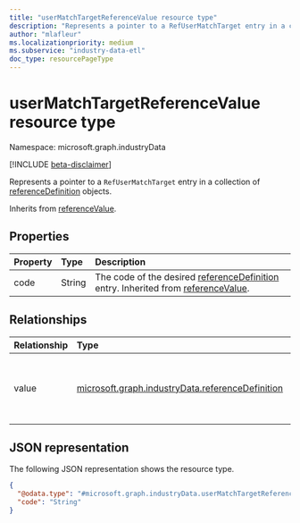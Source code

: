 ```yaml
---
title: "userMatchTargetReferenceValue resource type"
description: "Represents a pointer to a RefUserMatchTarget entry in a collection of referenceDefinition objects."
author: "mlafleur"
ms.localizationpriority: medium
ms.subservice: "industry-data-etl"
doc_type: resourcePageType
---
```


# userMatchTargetReferenceValue resource type

Namespace: microsoft.graph.industryData

[!INCLUDE [beta-disclaimer](../../includes/beta-disclaimer.md)]

Represents a pointer to a `RefUserMatchTarget` entry in a collection of [referenceDefinition](industrydata-referencedefinition.md) objects.

Inherits from [referenceValue](industrydata-referencevalue.md).

## Properties

| Property | Type   | Description                                                                                                                                                                          |
| :------- | :----- | :----------------------------------------------------------------------------------------------------------------------------------------------------------------------------------- |
| code     | String | The code of the desired [referenceDefinition](industrydata-referencedefinition.md) entry. Inherited from [referenceValue](industrydata-referencevalue.md). |

## Relationships

| Relationship | Type                                                                    | Description                                                                                                                          |
| :----------- | :---------------------------------------------------------------------- | :----------------------------------------------------------------------------------------------------------------------------------- |
| value        | [microsoft.graph.industryData.referenceDefinition](industrydata-referencedefinition.md) | Reference to the bound **referenceDefinition** entity. Inherited from [referenceValue](industrydata-referencevalue.md). |

## JSON representation

The following JSON representation shows the resource type.

<!-- {
  "blockType": "resource",
  "@odata.type": "microsoft.graph.industryData.userMatchTargetReferenceValue"
}
-->

```json
{
  "@odata.type": "#microsoft.graph.industryData.userMatchTargetReferenceValue",
  "code": "String"
}
```
